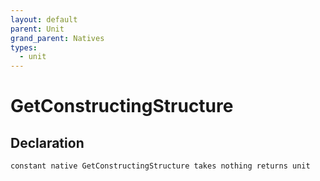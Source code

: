 ```yaml
---
layout: default
parent: Unit
grand_parent: Natives
types:
  - unit
---
```


# GetConstructingStructure

## Declaration

```
constant native GetConstructingStructure takes nothing returns unit
```